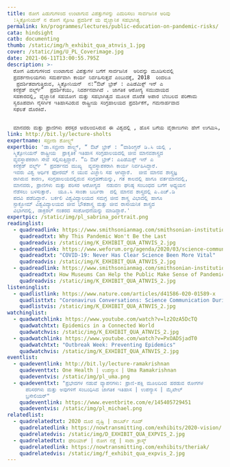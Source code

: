 ```yaml
---
title: ರೋಗ ಪಿಡುಗುಗಳಿಂದ ಉಂಟಾಗುವ ವಿಪತ್ತುಗಳನ್ನು ಎದುರಿಸಲು ಸಾರ್ವಜನಿಕ ಅರಿವು
  :ಸ್ಮಿತ್ಸೋನಿಯನ್‌ ನ ರೋಗ ಸ್ಫೋಟ ಪ್ರದರ್ಶಿಕೆ ಯ ವೈಜ್ಞಾನಿಕ ಸಹಭಾಗಿತ್ವ
permalink: kn/programmes/lectures/public-education-on-pandemic-risks/
cata: hindsight
catb: documenting
thumb: /static/img/h_exhibit_qua_atnvis_1.jpg
cover: /static/img/U_PL_Coverimage.jpg
date: 2021-06-11T13:00:55.795Z
description: >-
  ರೋಗ ಪಿಡುಗುಗಳಿಂದ ಉಂಟಾಗುವ ವಿಪತ್ತುಗಳ ಬಗೆಗೆ ಸಾರ್ವಜನಿಕ  ಅರಿವನ್ನು ಮೂಡಿಸುವಲ್ಲಿ 
  ಪ್ರದರ್ಶನಾಲಯಗಳು ಸಮರ್ಪವಾಗಿ ಕಾರ್ಯ ನಿರ್ವಹಿಸುತ್ತವೆ ಎಂಬುದಕ್ಕೆ, 2018  ರಿಂದಲೂ 
   ಪ್ರದರ್ಶಿತವಾಗುತ್ತಿರುವ, ಸ್ಮಿತ್ಸೋನಿಯನ್‌  ನ:”ಔಟ್ ಬ್ರೇಕ್‌ : ಎಪಿಡೆಮಿಕ್ಸ್‌ ಇನ್‌ ಎ
  ಕನೆಕ್ಟೆಡ್‌ ವರ್ಲ್ಡ್”  ಪ್ರದರ್ಶಿಕೆಯು, ನಿದರ್ಶನವಾಗಿದೆ . ಜಾಗತಿಕ ಆರೋಗ್ಯ ಸಮುದಾಯದ
  ಸಹಕಾರದಲ್ಲಿ, ವೈಜ್ಞಾನಿಕ ಸಹಯೋಗ ಮತ್ತು ಸಹಭಾಗಿತ್ವದ ಮೂಲಕ ದೊರೆತ ಅಪಾರ ಬೆಂಬಲದ ಪರಿಣಾಮ
  ಸ್ವರೂಪವಾಗಿ ನೈಸರ್ಗಿಕ ಇತಿಹಾಸವಿರುವ ರಾಷ್ಟ್ರೀಯ ಸಂಗ್ರಹಾಲಯದ ಪ್ರದರ್ಶಿಕೆಗೆ, ಗಮನಾರ್ಹವಾದ
  ಸಫಲತೆ ದೊರಕಿದೆ.  


  ಮಾನವರು ಮತ್ತು ಪ್ರಾಣಿಗಳು ಪರಸ್ಪರ ಅವಲಂಬಿಸಿರುವ ಈ ವಿಶ್ವದಲ್ಲಿ , ಹೊಸ ಬಗೆಯ ವೈರಾಣುಗಳು ಹೇಗೆ ಉಗಮಿಸಿ,   ಹರಡುತ್ತವೆ, ಎಂಬುದನ್ನು ಸಾರ್ವಜನಿಕರಿಗೆ ಅರ್ಥವಾಗುವಂತೆ ವಿವರಿಸಿ ತಿಳಿಸುವ ಸಲುವಾಗಿ, “ಔಟ್ ಬ್ರೇಕ್‌” ಪ್ರದರ್ಶಿಕೆಯ ವ್ಯವಸ್ಥಾಪಕರಾದ ಡಾ.ಶೋಲ್ಟ್ಸ್ ಮತ್ತು ತಂಡದ ಸದಸ್ಯರು, ಈ ಪ್ರದರ್ಶಿಕೆಯನ್ನು ಸಜ್ಜುಗೊಳಿಸಲು, ರೋಗ ತಜ್ಞ ವೈದ್ಯರಾದ ಡೇನಿಯಲ್‌ ಲೂಸೀ, (ಜಾರ್ಜ್‌ ಟೌನ್‌ ವಿಶ್ವವಿದ್ಯಾಲಯ), ಸರ್ಕಾರಿ ವಿಜ್ಞಾನಿಗಳಾದ ಆಂಟನಿ ಫೌಸಿ (ರಾಷ್ಟ್ರೀಯ ಆರೋಗ್ಯ ಸಂಸ್ಥೆ) , ಮುಂತಾದ ವಿವಿಧ ಕ್ಷೇತ್ರಗಳ ಹಲವು ತಜ್ಞರೊಂದಿಗೆ ಸಂವಾದ ನೆಡೆಸಿ ಯಾವ ಬಗೆಯಲ್ಲಿ ಕಾರ್ಯ ನಿರ್ವಹಿಸ ಬೇಕಾಯಿತು ಎಂದು ಈ ಉಪನ್ಯಾಸದಲ್ಲಿ ವಿವರಿಸಲಿದ್ದಾರೆ.
link: http://bit.ly/lecture-sholts
expertname: ಸಬ್ರೀನಾ ಶೋಲ್ಟ್ಸ್
expertbio: 'ಡಾ.ಸಬ್ರೀನಾ ಶಾಲ್ಟ್ಸ್, “ ಔಟ್‌ ಬ್ರೇಕ್‌ : ”ವಾಶಿಂಗ್ಟನ್‌ ಡಿ.ಸಿ ಯಲ್ಲಿ ,
  ಸ್ಮಿತ್ಸೋನಿಯನ್‌ ರಾಷ್ಟ್ರೀಯ  ಪ್ರಾಕೃತಿಕ ಇತಿಹಾಸ ಸಂಗ್ರಹಾಲಯದಲ್ಲಿ ಜೀವ ಮಾನವಶಾಸ್ತ್ರದ
  ವ್ಯವಸ್ಥಾಪಕರಾಗಿ ಸೇವೆ ಸಲ್ಲಿಸುತ್ತಿದ್ದಾರೆ. “ದಿ ಔಟ್‌ ಬ್ರೇಕ್:‌ ಎಪಿಡೆಮಿಕ್ಸ್‌ ಇನ್‌ ಎ
  ಕನೆಕ್ಟೆಡ್‌ ವರ್ಲ್ಡ್‌ " ಪ್ರದರ್ಶನದ ಮುಖ್ಯ  ವ್ಯವಸ್ಥಾಪಕರಾಗಿ ಕಾರ್ಯ ನಿರ್ವಹಿಸಿದ್ದಾರೆ.
  ಇವರು ವಿಶ್ವ ಆರ್ಥಿಕ ಫೋರಮ್‌ ನ ಯುವ ವಿಜ್ಞಾನಿ ಸಹ ಆಗಿದ್ದಾರೆ.  ಜೀವ ಮಾನವ ಶಾಸ್ತ್ರಜ್ಞ
  ರಾಗಿರುವ ಕಾರಣ, ಸಂಗ್ರಹಾಲಯದಲ್ಲಿರುವ ಸಂಗ್ರಹಣೆಯನ್ನು, ಗತ ಕಾಲದಲ್ಲಿ ಹಾಗೂ ವರ್ತಮಾನದಲ್ಲಿ,
  ಮಾನವರು, ಪ್ರಾಣಿಗಳು ಮತ್ತು ಪರಿಸರ ಆರೋಗ್ಯದ  ನಡುವಣ ಘನಿಷ್ಠ ಸಂಬಂಧದ ಬಗೆಗೆ ಅಧ್ಯಯನ
  ನೆಡೆಸಲು ಬಳಸುತ್ತಾರೆ.  ಯೂ.ಸಿ ಸಾಂತಾ ಬರ್ಬರಾ  ದಲ್ಲಿ ಮಾನವ ಶಾಸ್ತ್ರದಲ್ಲಿ ಪಿ.ಎಚ್‌.ಡಿ
  ಪದವಿ ಪಡೆದಿದ್ದಾರೆ. ಬರ್ಕಲಿ ವಿಶ್ವವಿದ್ಯಾಲಯದ ಸಮಗ್ರ ಜೀವ ಶಾಸ್ತ್ರ ವಿಭಾದಲ್ಲಿ ಹಾಗೂ
  ಸ್ಟಾಕ್ಹೋಮ್‌ ವಿಶ್ವವಿದ್ಯಾಲಯದ ಜೀವ ಭೌತಶಾಸ್ತ್ರ ಮತ್ತು ಜೀವ ರಾಸಾಯನಿಕ ಶಾಸ್ತ್ರದ
  ವಿಭಾಗದಲ್ಲಿ, ಡಾಕ್ಟರಲ್‌ ನಂತರದ ಸಂಶೋಧನೆಯನ್ನು ಮಾಡಿದ್ದಾರೆ.'
expertpic: /static/img/pl_sabrina_portrait.png
readinglist:
  - quadreadlink: https://www.smithsonianmag.com/smithsonian-institution/why-this-pandemic-wont-be-last-180977135/
    quadreadtxt: Why This Pandemic Won't Be the Last
    quadreadvis: /static/img/K_EXHIBIT_QUA_ATNVIS_2.jpg
  - quadreadlink: https://www.weforum.org/agenda/2020/03/science-communication-covid-coronavirus/
    quadreadtxt: "COVID-19: Never Has Clear Science Been More Vital"
    quadreadvis: /static/img/K_EXHIBIT_QUA_ATNVIS_2.jpg
  - quadreadlink: https://www.smithsonianmag.com/smithsonian-institution/how-museums-can-help-public-make-sense-pandemics-180974281/
    quadreadtxt: How Museums Can Help the Public Make Sense of Pandemics
    quadreadvis: /static/img/K_EXHIBIT_QUA_ATNVIS_2.jpg
listeninglist:
  - quadlistlink: https://www.nature.com/articles/d41586-020-01589-x
    quadlisttxt: "Coronavirus Conversations: Science Communication During A Pandemic"
    quadlistvis: /static/img/K_EXHIBIT_QUA_ATNVIS_2.jpg
watchinglist:
  - quadwatchlink: https://www.youtube.com/watch?v=lz2OzA5DcTQ
    quadwatchtxt: Epidemics in a Connected World
    quadwatchvis: /static/img/K_EXHIBIT_QUA_ATNVIS_2.jpg
  - quadwatchlink: https://www.youtube.com/watch?v=PxOADSjadT0
    quadwatchtxt: "Outbreak Week: Preventing Epidemics"
    quadwatchvis: /static/img/K_EXHIBIT_QUA_ATNVIS_2.jpg
eventlist:
  - quadeventlink: http://bit.ly/lecture-ramakrishnan
    quadeventtxt: One Health | ಉಪನ್ಯಾಸ | Uma Ramakrishnan
    quadeventvis: /static/img/pl_uma.png
  - quadeventtxt: "ಪ್ರಭೇದಗಳ ನಡುವೆ ವ್ಯಾಪನಗಳು: ಪ್ರಾಣಿ-ಪಕ್ಷಿ ಮೂಲದಿಂದ ಹರಡುವ ರೋಗಗಳ
      ಪರಿಸರಗಳು ಮತ್ತು ಅವುಗಳಿಗೆ ಸಂಬಂಧಿಸಿದ ಜಾಗತಿಕ ಇತಿಹಾಸ | ಉಪನ್ಯಾಸ | ಮೈಖೇಲ್‌
      ಬ್ರಸೇಲಿಯರ್‌"
    quadeventlink: https://www.eventbrite.com/e/145405729451
    quadeventvis: /static/img/pl_michael.png
relatedlist:
  - quadrelatedtxt: 2020 ದೂರ ದೃಷ್ಟಿ | ರಾಬರ್ಟ್‌ ಗೂಡ್‌
    quadrelatedlink: https://nowtransmitting.com/exhibits/2020-vision/
    quadrelatedvis: /static/img/D_EXHIBIT_QUA_EXPVIS_2.jpg
  - quadrelatedtxt: ಥೇರಿಯಾಕ್‌ | ರೋಗ ನಕ್ಷೆ | ಸಾರಾ ಕ್ರಾಸ್ಕ್
    quadrelatedlink: https://nowtransmitting.com/exhibits/theriak/
    quadrelatedvis: /static/img/f_exhibit_qua_expvis_2.jpg
---
```

